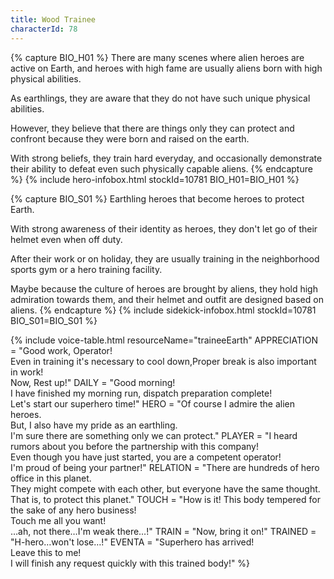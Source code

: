 ```yaml
---
title: Wood Trainee
characterId: 78
---
```


{% capture BIO_H01 %}
There are many scenes where alien heroes are active on Earth, and heroes with high fame are usually aliens born with high physical abilities.

As earthlings, they are aware that they do not have such unique physical abilities.

However, they believe that there are things only they can protect and confront because they were born and raised on the earth.

With strong beliefs, they train hard everyday, and occasionally demonstrate their ability to defeat even such physically capable aliens.
{% endcapture %}
{% include hero-infobox.html stockId=10781 BIO_H01=BIO_H01 %}

{% capture BIO_S01 %}
Earthling heroes that become heroes to protect Earth.

With strong awareness of their identity as heroes, they don't let go of their helmet even when off duty.

After their work or on holiday, they are usually training in the neighborhood sports gym or a hero training facility.

Maybe because the culture of heroes are brought by aliens, they hold high admiration towards them,
and their helmet and outfit are designed based on aliens.
{% endcapture %}
{% include sidekick-infobox.html stockId=10781 BIO_S01=BIO_S01 %}

{% include voice-table.html resourceName="traineeEarth"
APPRECIATION = "Good work, Operator!<br>Even in training it's necessary to cool down,Proper break is also important in work!<br>Now, Rest up!"
DAILY = "Good morning!<br>I have finished my morning run, dispatch preparation complete!<br>Let's start our superhero time!"
HERO = "Of course I admire the alien heroes.<br>But, I also have my pride as an earthling.<br>I'm sure there are something only we can protect."
PLAYER = "I heard rumors about you before the partnership with this company!<br>Even though you have just started, you are a competent operator!<br>I'm proud of being your partner!"
RELATION = "There are hundreds of hero office in this planet.<br>They might compete with each other, but everyone have the same thought.<br>That is, to protect this planet."
TOUCH = "How is it! This body tempered for the sake of any hero business!<br>Touch me all you want!<br>…ah, not there…I'm weak there…!"
TRAIN = "Now, bring it on!"
TRAINED = "H-hero…won't lose…!"
EVENTA = "Superhero has arrived!<br>Leave this to me!<br>I will finish any request quickly with this trained body!"
%}
